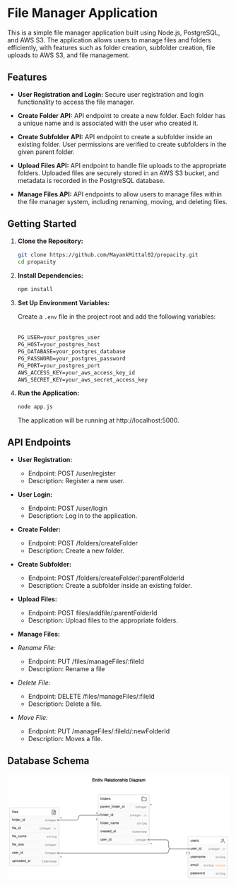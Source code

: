 # File Manager Application

This is a simple file manager application built using Node.js, PostgreSQL, and AWS S3. The application allows users to manage files and folders efficiently, with features such as folder creation, subfolder creation, file uploads to AWS S3, and file management.

## Features

- **User Registration and Login:** Secure user registration and login functionality to access the file manager.

- **Create Folder API:** API endpoint to create a new folder. Each folder has a unique name and is associated with the user who created it.

- **Create Subfolder API:** API endpoint to create a subfolder inside an existing folder. User permissions are verified to create subfolders in the given parent folder.

- **Upload Files API:** API endpoint to handle file uploads to the appropriate folders. Uploaded files are securely stored in an AWS S3 bucket, and metadata is recorded in the PostgreSQL database.

- **Manage Files API:** API endpoints to allow users to manage files within the file manager system, including renaming, moving, and deleting files.

## Getting Started

1. **Clone the Repository:**

    ```bash
    git clone https://github.com/MayankMittal02/propacity.git
    cd propacity
    ```

2. **Install Dependencies:**

    ```bash
    npm install
    ```

3. **Set Up Environment Variables:**

    Create a `.env` file in the project root and add the following variables:

    ```env
    
    PG_USER=your_postgres_user
    PG_HOST=your_postgres_host
    PG_DATABASE=your_postgres_database
    PG_PASSWORD=your_postgres_password
    PG_PORT=your_postgres_port
    AWS_ACCESS_KEY=your_aws_access_key_id
    AWS_SECRET_KEY=your_aws_secret_access_key
    
    ```

4. **Run the Application:**

    ```bash
    node app.js
    ```

    The application will be running at http://localhost:5000.

## API Endpoints

- **User Registration:**
    - Endpoint: POST /user/register
    - Description: Register a new user.

- **User Login:**
    - Endpoint: POST /user/login
    - Description: Log in to the application.

- **Create Folder:**
    - Endpoint: POST /folders/createFolder
    - Description: Create a new folder.

- **Create Subfolder:**
    - Endpoint: POST /folders/createFolder/:parentFolderId
    - Description: Create a subfolder inside an existing folder.

- **Upload Files:**
    - Endpoint: POST files/addfile/:parentFolderId
    - Description: Upload files to the appropriate folders.

- **Manage Files:**
- *Rename File:*
    - Endpoint: PUT /files/manageFiles/:fileId
    - Description: Rename a file
  
- *Delete File:*
    - Endpoint: DELETE /files/manageFiles/:fileId
    - Description: Delete a file.
- *Move File:*
    - Endpoint: PUT /manageFiles/:fileId/:newFolderId
    - Description: Moves a file.
      
 
## Database Schema
![Database Schema](./schema.png)
